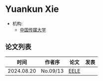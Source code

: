 # Yuankun Xie

- 机构:
  - [中国传媒大学](../Institutions/CHN-CUC_中国传媒大学.md)

## 论文列表

| 时间 | 作者序 | 论文 | 发表 |
|:-:|:-:|---|---|
| 2024.08.20 | No.09/13 | [EELE](../Models/E2E/2024.08.20_EELE.md) |